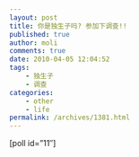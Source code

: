 ```yaml
---
layout: post
title: 你是独生子吗? 参加下调查!!
published: true
author: moli
comments: true
date: 2010-04-05 12:04:52
tags:
    - 独生子
    - 调查
categories:
    - other
    - life
permalink: /archives/1381.html
---
```

[poll id=&#8221;11&#8243;]